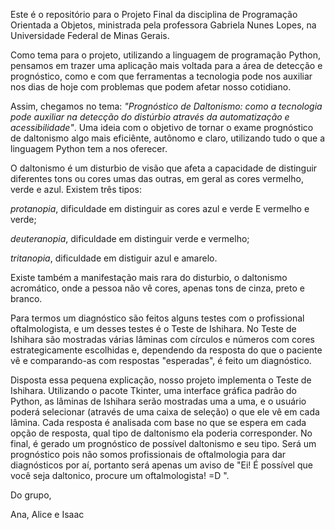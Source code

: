 Este é o repositório para o Projeto Final da disciplina de Programação Orientada a Objetos, ministrada pela professora Gabriela Nunes Lopes, na Universidade Federal de Minas Gerais. 

Como tema para o projeto, utilizando a linguagem de programação Python, pensamos em trazer uma aplicação mais voltada para a área de detecção e prognóstico, como e com que ferramentas a tecnologia pode nos auxiliar nos dias de hoje com problemas que podem afetar nosso cotidiano. 

Assim, chegamos no tema: _"Prognóstico de Daltonismo: como a tecnologia pode auxiliar na detecção do distúrbio através da automatização e acessibilidade"_. Uma ideia com o objetivo de tornar o exame prognóstico de daltonismo algo mais eficiênte, autônomo e claro, utilizando tudo o que a linguagem Python tem a nos oferecer.

O daltonismo é um disturbio de visão que afeta a capacidade de distinguir diferentes tons ou cores umas das outras, em geral as cores vermelho, verde e azul.
Existem três tipos: 

*protanopia*, dificuldade em distinguir as cores azul e verde E vermelho e verde;

*deuteranopia*, dificuldade em distinguir verde e vermelho;

*tritanopia*, dificuldade em distiguir azul e amarelo.

Existe também a manifestação mais rara do disturbio, o daltonismo acromático, onde a pessoa não vê cores, apenas tons de cinza, preto e branco.

Para termos um diagnóstico são feitos alguns testes com o profissional oftalmologista, e um desses testes é o Teste de Ishihara. No Teste de Ishihara são mostradas várias lâminas com círculos e números com cores estrategicamente escolhidas e, dependendo da resposta do que o paciente vê e comparando-as com respostas "esperadas", é feito um diagnóstico. 

Disposta essa pequena explicação, nosso projeto implementa o Teste de Ishihara. Utilizando o pacote Tkinter, uma interface gráfica padrão do Python, as lâminas de Ishihara serão mostradas uma a uma, e o usuário poderá selecionar (através de uma caixa de seleção) o que ele vê em cada lâmina. Cada resposta é analisada com base no que se espera em cada opção de resposta, qual tipo de daltonismo ela poderia corresponder. No final, é gerado um prognóstico de possível daltonismo e seu tipo. Será um prognóstico pois não somos profissionais de oftalmologia para dar diagnósticos por aí, portanto será apenas um aviso de "Ei! É possível que você seja daltonico, procure um oftalmologista! =D ".


Do grupo,

Ana, Alice e Isaac



